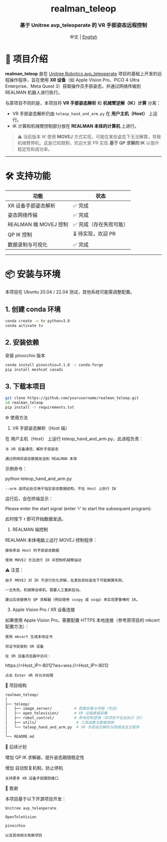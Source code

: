 <div align="center">
  <h1 align="center"> realman_teleop </h1>
  <h3 align="center"> 基于 Unitree avp_teleoperate 的 VR 手部姿态远程控制 </h3>
  <p align="center">
    <a> 中文 </a> | <a href="README_en.md">English</a>
  </p>
</div>

# 📖 项目介绍

**realman_teleop** 是在 [Unitree Robotics avp_teleoperate](https://github.com/unitreerobotics/avp_teleoperate) 项目的基础上开发的远程操作程序，旨在使用 **XR 设备**（如 Apple Vision Pro、PICO 4 Ultra Enterprise、Meta Quest 3）获取操作员手部姿态，并通过网络传输到 REALMAN 机器人进行执行。

与原项目不同的是，本项目将 **VR 手部姿态解析** 和 **机械臂逆解（IK）计算** 分离：
- VR 手部姿态解析仍由 `teleop_hand_and_arm.py` 在 **用户主机（Host）** 上运行。
- IK 计算和机械臂控制部分放在 **REALMAN 本体的计算机** 上进行。

> ⚠️ 当前版本 IK 使用 **MOVEJ** 方式实现，可能在某些姿态下无法解算，导致机械臂停机。这是已知限制，欢迎大家 PR 实现 **基于 QP 求解的 IK** 以提升稳定性和成功率。

---

# 🛠 支持功能

| 功能                     | 状态   |
| ------------------------ | ------ |
| XR 设备手部姿态解析       | ✅ 完成 |
| 姿态网络传输              | ✅ 完成 |
| REALMAN 端 MOVEJ 控制     | ✅ 完成（存在失败可能） |
| QP IK 控制                | ⏳ 待实现，欢迎 PR |
| 数据录制与可视化          | ✅ 完成 |

---

# 📦 安装与环境

本项目在 Ubuntu 20.04 / 22.04 测试，其他系统可能需调整配置。

## 1. 创建 conda 环境
```bash
conda create -n tv python=3.8
conda activate tv
```
## 2. 安装依赖

安装 pinocchio 版本
```bash
conda install pinocchio=3.1.0 -c conda-forge
pip install meshcat casadi
```

## 3. 下载本项目
```bash
git clone https://github.com/yourusername/realman_teleop.git
cd realman_teleop
pip install -r requirements.txt
```

⚙️ 使用方法
1. VR 手部姿态解析（Host 端）

在 用户主机（Host） 上运行 teleop_hand_and_arm.py，此进程负责：

    与 XR 设备通信，解析手部姿态

    通过网络将姿态数据发送到 REALMAN 本体

示例命令：

python teleop_hand_and_arm.py 

    --arm 选项此处仅用于指定姿态数据结构，不在 Host 上执行 IK

运行后，会在终端显示：

Please enter the start signal (enter 'r' to start the subsequent program):

此时按下 r 即可开始数据发送。
1. REALMAN 端控制

REALMAN 本体电脑上运行 MOVEJ 控制程序：

    接收来自 Host 的手部姿态数据

    使用 MOVEJ 方法进行 IK 并控制机械臂运动

⚠️ 注意：

    由于 MOVEJ 对 IK 不进行优化求解，在某些目标姿态下可能解算失败。

    一旦失败，机械臂会停机，需要人工重新启动。

    建议后续替换为 QP 求解器（例如使用 cvxpy 或 osqp）来实现更鲁棒的 IK。

3. Apple Vision Pro / XR 设备连接

如果使用 Apple Vision Pro，需要配置 HTTPS 本地连接（参考原项目的 mkcert 配置方法）：

    使用 mkcert 生成本地证书

    将证书安装到 XR 设备

    在 XR 设备浏览器中访问：

https://<Host_IP>:8012?ws=wss://<Host_IP>:8012

    点击 Enter VR 并允许权限

🧩 项目结构
```bash
realman_teleop/
│
├── teleop/
│   ├── image_server/          # 图像采集与传输（可选）
│   ├── open_television/       # XR 设备数据采集
│   ├── robot_control/         # 原有控制逻辑（本项目不在此执行 IK）
│   ├── utils/                  # 工具函数与数据录制
│   └── teleop_hand_and_arm.py  # VR 手部姿态解析与网络发送主程序
│
└── README.md
```
🔮 后续计划

增加 QP IK 求解器，提升姿态跟随稳定性

增加 自动恢复机制，防止停机

    支持更多 XR 设备手部跟踪接口

🙏 致谢

本项目基于以下开源项目开发：

    Unitree avp_teleoperate

    OpenTeleVision

    pinocchio

    以及其他相关依赖项目